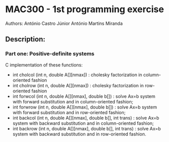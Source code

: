 # MAC300 - 1st programming exercise

Authors: 
  António Castro Júnior
  António Martins Miranda
  
## Description:

### Part one: Positive-definite systems

C implementation of these functions:

  - int cholcol (int n, double A[][nmax]) : cholesky factorization in column-oriented fashion
  - int cholrow (int n, double A[][nmax]) : cholesky factorization in row-oriented fashion
  - int forwcol (int n, double A[][nmax], double b[]) : solve Ax=b system with forward substitution and in                   column-oriented fashion;
  - int forwrow (int n, double A[][nmax], double b[]) : solve Ax=b system with forward substitution and in                   row-oriented fashion;
  - int backcol (int n, double A[][nmax], double b[], int trans) : solve Ax=b system with backward substitution and in       column-oriented fashion;
  - int backrow (int n, double A[][nmax], double b[], int trans) : solve Ax=b system with backward substitution and in       row-oriented fashion.
